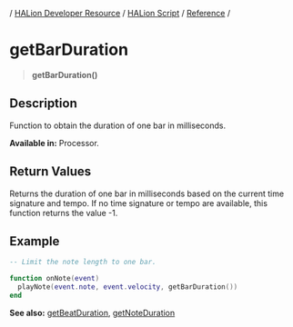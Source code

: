 / [HALion Developer Resource](../../HALion-Developer-Resource.md) / [HALion Script](./HALion-Script.md) / [Reference](./Reference.md) /

# getBarDuration

>**getBarDuration()**

## Description

Function to obtain the duration of one bar in milliseconds.

**Available in:** Processor.

## Return Values

Returns the duration of one bar in milliseconds based on the current time signature and tempo. If no time signature or tempo are available, this function returns the value -1.

## Example

```lua
-- Limit the note length to one bar.

function onNote(event)
  playNote(event.note, event.velocity, getBarDuration())
end
```

**See also:** [getBeatDuration](./getBeatDuration.md), [getNoteDuration](./getNoteDuration.md)